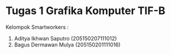 # Tugas 1 Grafika Komputer TIF-B

Kelompok Smartworkers :
1. Aditya Ikhwan Saputro (205150207111012) 
2. Bagus Dermawan Mulya (205150201111016)
